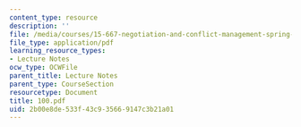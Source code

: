 ```yaml
---
content_type: resource
description: ''
file: /media/courses/15-667-negotiation-and-conflict-management-spring-2001/2b00e8de533f43c935669147c3b21a01_100.pdf
file_type: application/pdf
learning_resource_types:
- Lecture Notes
ocw_type: OCWFile
parent_title: Lecture Notes
parent_type: CourseSection
resourcetype: Document
title: 100.pdf
uid: 2b00e8de-533f-43c9-3566-9147c3b21a01
---
```

